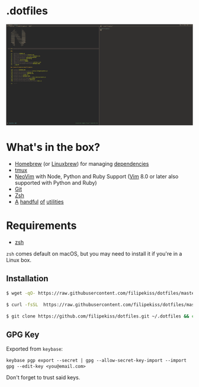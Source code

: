# .dotfiles

![screenshot]

# What's in the box?

 * [Homebrew] (or [Linuxbrew]) for managing [dependencies]
 * [tmux]
 * [NeoVim] with Node, Python and Ruby Support ([Vim] 8.0 or later also supported with Python and
   Ruby)
 * [Git]
 * [Zsh]
 * [A] [handful] [of] [utilities]

# Requirements

 * [zsh]

`zsh` comes default on macOS, but you may need to install it if you're in a Linux box.

## Installation

```sh
$ wget -qO- https://raw.githubusercontent.com/filipekiss/dotfiles/master/bin/dotfiles | zsh
```

```sh
$ curl -fsSL  https://raw.githubusercontent.com/filipekiss/dotfiles/master/bin/dotfiles | zsh
```

```sh
$ git clone https://github.com/filipekiss/dotfiles.git ~/.dotfiles && cd ~/.dotfiles && ./bin/dotfiles
```

## GPG Key

Exported from `keybase`:

```
keybase pgp export --secret | gpg --allow-secret-key-import --import
gpg --edit-key <you@email.com>
```

Don't forget to trust said keys.

[screenshot]: https://raw.githubusercontent.com/filipekiss/dotfiles/master/screenshot.png
[Homebrew]: https://brew.sh/
[Linuxbrew]: https://linuxbrew.sh
[dependencies]: https://github.com/filipekiss/dotfiles/tree/master/homebrew
[tmux]: http://tmux.sourceforge.net/
[NeoVim]: https://neovim.io/
[Vim]: http://www.vim.org/
[Git]: http://git-scm.com/
[Zsh]: http://www.zsh.org/
[A]: https://github.com/filipekiss/dotfiles/blob/master/bin/mx
[handful]: https://github.com/filipekiss/dotfiles/blob/master/bin/extract
[of]: https://github.com/filipekiss/dotfiles/blob/master/source/functions/g.zsh
[utilities]: https://github.com/filipekiss/dotfiles/blob/master/source/functions/afk.zsh

